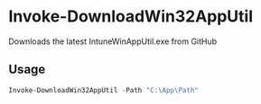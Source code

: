 # Invoke-DownloadWin32AppUtil

Downloads the latest IntuneWinAppUtil.exe from GitHub

## Usage

```powershell
Invoke-DownloadWin32AppUtil -Path "C:\App\Path"
```
